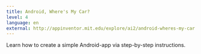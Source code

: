 ```yaml
---
title: Android, Where's My Car?
level: 4
language: en
external: http://appinventor.mit.edu/explore/ai2/android-wheres-my-car.html
---
```


Learn how to create a simple Android-app via step-by-step instructions.
